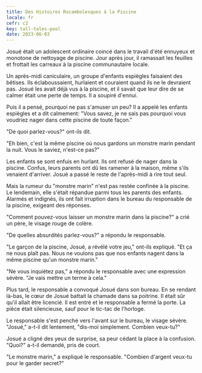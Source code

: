 ```yaml
---
title: Des Histoires Rocambolesques à la Piscine
locale: fr
cefr: c2
key: tall-tales-pool
date: 2023-06-03
---
```


Josué était un adolescent ordinaire coincé dans le travail d'été ennuyeux et monotone de nettoyage de piscine. Jour après jour, il ramassait les feuilles et frottait les carreaux à la piscine communautaire locale.

Un après-midi caniculaire, un groupe d'enfants espiègles faisaient des bêtises. Ils éclaboussaient, hurlaient et couraient quand ils ne le devraient pas. Josué les avait déjà vus à la piscine, et il savait que leur dire de se calmer était une perte de temps. Il a soupiré d'ennui.

Puis il a pensé, pourquoi ne pas s'amuser un peu? Il a appelé les enfants espiègles et a dit calmement: "Vous savez, je ne sais pas pourquoi vous voudriez nager dans cette piscine de toute façon."

"De quoi parlez-vous?" ont-ils dit.

"Eh bien, c'est la même piscine où nous gardons un monstre marin pendant la nuit. Vous le saviez, n'est-ce pas?"

Les enfants se sont enfuis en hurlant. Ils ont refusé de nager dans la piscine. Confus, leurs parents ont dû les ramener à la maison, même s'ils venaient d'arriver. Josué a passé le reste de l'après-midi à rire tout seul.

Mais la rumeur du "monstre marin" n'est pas restée confinée à la piscine. Le lendemain, elle s'était répandue parmi tous les parents des enfants. Alarmés et indignés, ils ont fait irruption dans le bureau du responsable de la piscine, exigeant des réponses.

"Comment pouvez-vous laisser un monstre marin dans la piscine?" a crié un père, le visage rouge de colère.

"De quelles absurdités parlez-vous?" a répondu le responsable.

"Le garçon de la piscine, Josué, a révélé votre jeu," ont-ils expliqué. "Et ça ne nous plaît pas. Nous ne voulons pas que nos enfants nagent dans la même piscine qu'un monstre marin."

"Ne vous inquiétez pas," a répondu le responsable avec une expression sévère. "Je vais mettre un terme à cela."

Plus tard, le responsable a convoqué Josué dans son bureau. En se rendant là-bas, le cœur de Josué battait la chamade dans sa poitrine. Il était sûr qu'il allait être licencié. Il est entré et le responsable a fermé la porte. La pièce était silencieuse, sauf pour le tic-tac de l'horloge.

Le responsable s'est penché vers l'avant sur le bureau, le visage sévère. "Josué," a-t-il dit lentement, "dis-moi simplement. Combien veux-tu?"

Josué a cligné des yeux de surprise, sa peur cédant la place à la confusion. "Quoi?" a-t-il demandé, pris de court.

"Le monstre marin," a expliqué le responsable. "Combien d'argent veux-tu pour le garder secret?"
